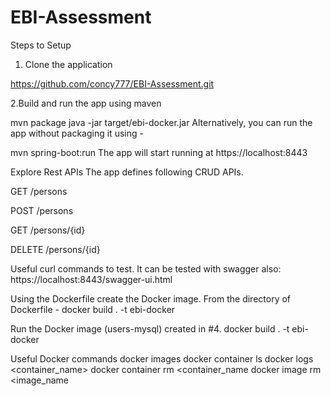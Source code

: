 # EBI-Assessment


Steps to Setup
1. Clone the application

https://github.com/concy777/EBI-Assessment.git

2.Build and run the app using maven

mvn package
java -jar target/ebi-docker.jar
Alternatively, you can run the app without packaging it using -

mvn spring-boot:run
The app will start running at https://localhost:8443

Explore Rest APIs
The app defines following CRUD APIs.

GET /persons

POST /persons

GET /persons/{id}

DELETE /persons/{id}

Useful curl commands to test. It can be tested with swagger also: https://localhost:8443/swagger-ui.html




Using the Dockerfile create the Docker image. From the directory of Dockerfile - docker build . -t ebi-docker

Run the Docker image (users-mysql) created in #4. docker build . -t ebi-docker


Useful Docker commands
docker images
docker container ls
docker logs <container_name>
docker container rm <container_name
docker image rm <image_name
